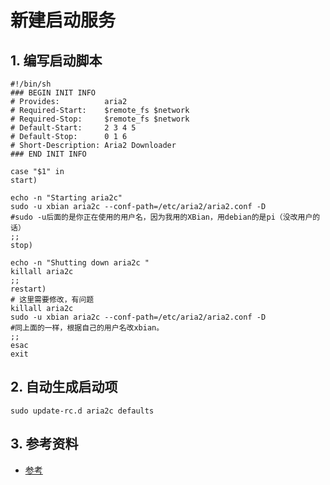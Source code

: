 # 新建启动服务

## 1. 编写启动脚本
```shell
#!/bin/sh
### BEGIN INIT INFO
# Provides:          aria2
# Required-Start:    $remote_fs $network
# Required-Stop:     $remote_fs $network
# Default-Start:     2 3 4 5
# Default-Stop:      0 1 6
# Short-Description: Aria2 Downloader
### END INIT INFO

case "$1" in
start)

echo -n "Starting aria2c"
sudo -u xbian aria2c --conf-path=/etc/aria2/aria2.conf -D
#sudo -u后面的是你正在使用的用户名，因为我用的XBian，用debian的是pi（没改用户的话）
;;
stop)

echo -n "Shutting down aria2c "
killall aria2c
;;
restart)
# 这里需要修改，有问题
killall aria2c
sudo -u xbian aria2c --conf-path=/etc/aria2/aria2.conf -D
#同上面的一样，根据自己的用户名改xbian。
;;
esac
exit
```

## 2. 自动生成启动项
```shell
sudo update-rc.d aria2c defaults
```

## 3. 参考资料
- [参考](https://www.jianshu.com/p/b2649d073741)
